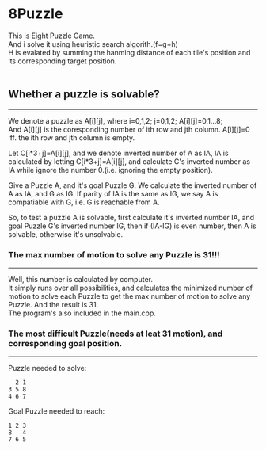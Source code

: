 # 8Puzzle
This is Eight Puzzle Game.<br>
And i solve  it using heuristic search algorith.(f=g+h)<br>
H is evalated by summing the hanming distance of each tile's position and its corresponding target position.<br/>
<br/>

## Whether a puzzle is solvable? 
---
<p>
We denote a puzzle as A[i][j], where i=0,1,2; j=0,1,2; A[i][j]=0,1...8;<br/>
And A[i][j] is the coresponding number of ith row and jth column.
A[i][j]=0 iff. the ith row and jth column is empty.
</p>


<p>
Let C[i*3+j]=A[i][j], and 
we denote inverted number of A as IA, IA is calculated by letting C[i*3+j]=A[i][j], and calculate C's inverted number as IA while ignore the number 0.(i.e. ignoring the empty position).
</p>

<p>
Give a Puzzle A, and it's goal Puzzle G.
We calculate the inverted number of A as IA, and G as IG.
If parity of IA is the same as IG, we say A is compatiable with G, i.e. G is reachable from A.
</p>

<p>
So, to test a puzzle A is solvable, first calculate it's inverted number IA, and goal Puzzle G's inverted number IG, then if (IA-IG) is even number, then A is solvable, otherwise it's unsolvable.
</p>


### The max number of motion to solve any Puzzle is 31!!!
---
Well, this number is calculated by computer.<br/>
It simply runs over all possibilities, and calculates the minimized number of motion to solve each Puzzle to get the max number of motion to solve any Puzzle.
And the result is 31.<br/>
The program's also included in the main.cpp.

### The most difficult Puzzle(needs at leat 31 motion), and corresponding goal position.
---
Puzzle needed to solve:

	  2 1 
	3 5 8 
	4 6 7 


Goal Puzzle needed to reach:

	1 2 3 
	8   4 
	7 6 5 
